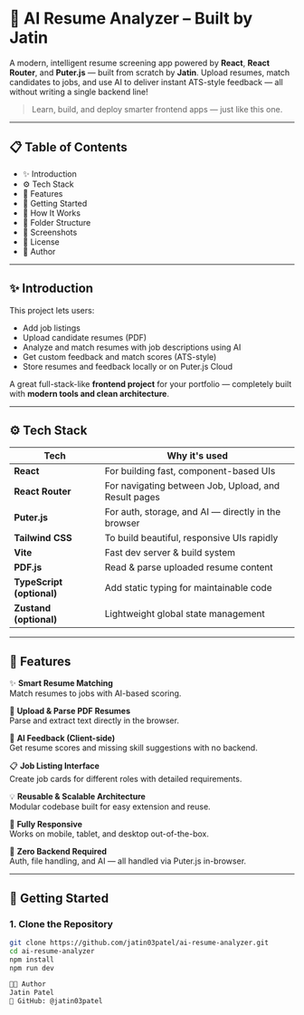 # 🤖 AI Resume Analyzer – Built by Jatin

A modern, intelligent resume screening app powered by **React**, **React Router**, and **Puter.js** — built from scratch by **Jatin**. Upload resumes, match candidates to jobs, and use AI to deliver instant ATS-style feedback — all without writing a single backend line!

> Learn, build, and deploy smarter frontend apps — just like this one.

---

## 📋 Table of Contents

- ✨ Introduction  
- ⚙️ Tech Stack  
- 🔋 Features  
- 🚀 Getting Started  
- 🧠 How It Works  
- 📁 Folder Structure  
- 📸 Screenshots  
- 📃 License  
- 🙋 Author

---

## ✨ Introduction

This project lets users:

- Add job listings  
- Upload candidate resumes (PDF)  
- Analyze and match resumes with job descriptions using AI  
- Get custom feedback and match scores (ATS-style)  
- Store resumes and feedback locally or on Puter.js Cloud  

A great full-stack-like **frontend project** for your portfolio — completely built with **modern tools and clean architecture**.

---

## ⚙️ Tech Stack

| Tech         | Why it's used |
|--------------|----------------|
| **React**    | For building fast, component-based UIs |
| **React Router** | For navigating between Job, Upload, and Result pages |
| **Puter.js** | For auth, storage, and AI — directly in the browser |
| **Tailwind CSS** | To build beautiful, responsive UIs rapidly |
| **Vite**     | Fast dev server & build system |
| **PDF.js**   | Read & parse uploaded resume content |
| **TypeScript (optional)** | Add static typing for maintainable code |
| **Zustand (optional)** | Lightweight global state management |

---

## 🔋 Features

✨ **Smart Resume Matching**  
Match resumes to jobs with AI-based scoring.

📂 **Upload & Parse PDF Resumes**  
Parse and extract text directly in the browser.

🧠 **AI Feedback (Client-side)**  
Get resume scores and missing skill suggestions with no backend.

📋 **Job Listing Interface**  
Create job cards for different roles with detailed requirements.

💡 **Reusable & Scalable Architecture**  
Modular codebase built for easy extension and reuse.

📱 **Fully Responsive**  
Works on mobile, tablet, and desktop out-of-the-box.

🔐 **Zero Backend Required**  
Auth, file handling, and AI — all handled via Puter.js in-browser.

---

## 🚀 Getting Started

### 1. Clone the Repository

```bash
git clone https://github.com/jatin03patel/ai-resume-analyzer.git
cd ai-resume-analyzer
npm install
npm run dev

👨‍💻 Author
Jatin Patel
💼 GitHub: @jatin03patel
